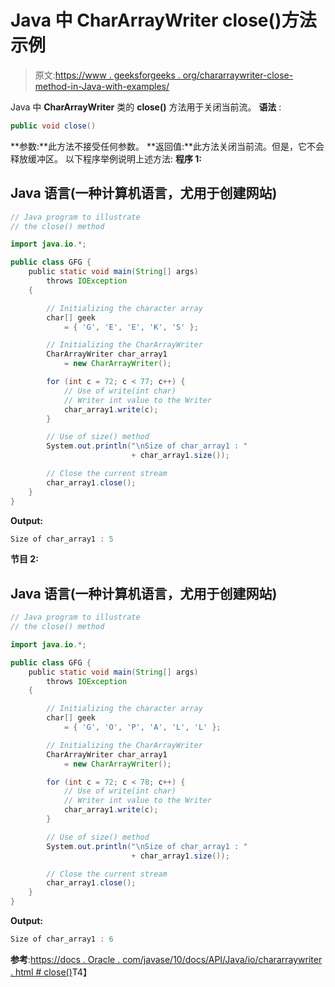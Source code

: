 # Java 中 CharArrayWriter close()方法示例

> 原文:[https://www . geeksforgeeks . org/chararraywriter-close-method-in-Java-with-examples/](https://www.geeksforgeeks.org/chararraywriter-close-method-in-java-with-examples/)

Java 中 **CharArrayWriter** 类的 **close()** 方法用于关闭当前流。
**语法** :

```java
public void close()
```

**参数:**此方法不接受任何参数。
**返回值:**此方法关闭当前流。但是，它不会释放缓冲区。
以下程序举例说明上述方法:
**程序 1:**

## Java 语言(一种计算机语言，尤用于创建网站)

```java
// Java program to illustrate
// the close() method

import java.io.*;

public class GFG {
    public static void main(String[] args)
        throws IOException
    {

        // Initializing the character array
        char[] geek
            = { 'G', 'E', 'E', 'K', 'S' };

        // Initializing the CharArrayWriter
        CharArrayWriter char_array1
            = new CharArrayWriter();

        for (int c = 72; c < 77; c++) {
            // Use of write(int char)
            // Writer int value to the Writer
            char_array1.write(c);
        }

        // Use of size() method
        System.out.println("\nSize of char_array1 : "
                           + char_array1.size());

        // Close the current stream
        char_array1.close();
    }
}
```

**Output:** 

```java
Size of char_array1 : 5
```

**节目 2:**

## Java 语言(一种计算机语言，尤用于创建网站)

```java
// Java program to illustrate
// the close() method

import java.io.*;

public class GFG {
    public static void main(String[] args)
        throws IOException
    {

        // Initializing the character array
        char[] geek
            = { 'G', 'O', 'P', 'A', 'L', 'L' };

        // Initializing the CharArrayWriter
        CharArrayWriter char_array1
            = new CharArrayWriter();

        for (int c = 72; c < 78; c++) {
            // Use of write(int char)
            // Writer int value to the Writer
            char_array1.write(c);
        }

        // Use of size() method
        System.out.println("\nSize of char_array1 : "
                           + char_array1.size());

        // Close the current stream
        char_array1.close();
    }
}
```

**Output:** 

```java
Size of char_array1 : 6
```

**参考**:[https://docs . Oracle . com/javase/10/docs/API/Java/io/chararraywriter . html # close()](https://docs.oracle.com/javase/10/docs/api/java/io/CharArrayWriter.html#close())T4】